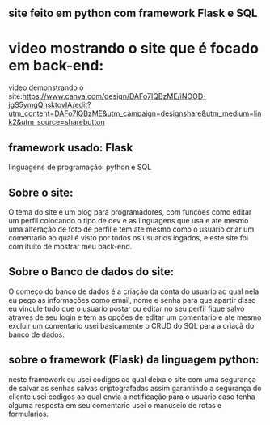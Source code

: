 ## site feito em python com framework Flask e SQL 

# video mostrando o site que é focado em back-end:
video demonstrando o site:https://www.canva.com/design/DAFo7lQBzME/iNOOD-jgS5ymgQnsktovIA/edit?utm_content=DAFo7lQBzME&utm_campaign=designshare&utm_medium=link2&utm_source=sharebutton

## framework usado: Flask
linguagens de programação: python e SQL

## Sobre o site:
O tema do site e um blog para programadores, com funções como editar um perfil colocando o tipo de dev e as linguagens que usa e ate mesmo uma alteração de foto de perfil
 e tem ate mesmo como o usuario criar um comentario ao qual é visto por todos os usuarios logados, e este site foi com ituito de mostrar meu back-end.

 ## Sobre o Banco de dados do site:
 O começo do banco de dados é a criação da conta do usuario ao qual nela eu pego as informações como email, nome e senha para que apartir disso eu vincule tudo que o usuario postar ou editar no seu perfil fique salvo atraves de seu login e tem as opções de editar um comentario e ate mesmo excluir um comentario usei basicamente o CRUD do SQL para a criaçã do banco de dados.

 ## sobre o framework (Flask) da linguagem python:

 neste framework eu usei codigos ao qual deixa o site com uma segurança de salvar as senhas salvas criptografadas assim garantindo a segurança do cliente 
 usei codigos ao qual envia a notificação para o usuario caso tenha alguma resposta em seu comentario usei o manuseio de rotas e formularios.


